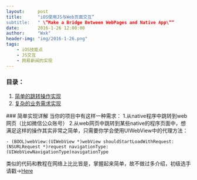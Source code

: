 ```yaml
---
layout:     post
title:      "iOS使用JS与Web页面交互”
subtitle:   " \”Make a Bridge Between WebPages and Native App\””
date:       2016-1-26 12:00:00
author:     "Wxk"
header-img: "img/2016-1-26.png"
tags:
	- iOS技能点
	- JS交互
	- 网易新闻的实现
---
```


### 目录：
1. [简单的跳转操作实现][1]
2. [复杂的业务需求实现][2]




<p id = "simple"></p>
### 简单实现详解
当你的项目中有这样一种需求： 1.从native程序中跳转到web网页（比如微信公众账号） 2.从web网页中跳转到某些native的程序页面中，想满足这样的操作其实非常之简单，只需要你学会使用UIWebView中的代理方法：

`- (BOOL)webView:(UIWebView *)webView shouldStartLoadWithRequest:(NSURLRequest *)request navigationType:(UIWebViewNavigationType)navigationType`

类似的代码和教程在网络上比比皆是，掌握起来简单，故不做过多介绍，初级选手请戳→[Here][3]

<p id = "complicate"></p>

[1]:	#simple
[2]:	#complicate
[3]:	http://www.jianshu.com/p/d83b824d8b24